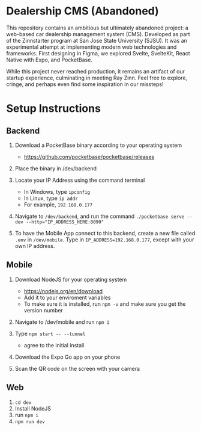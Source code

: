 # Dealership CMS (Abandoned)
This repository contains an ambitious but ultimately abandoned project: a web-based car dealership management system (CMS). Developed as part of the Zinnstarter program at San Jose State University (SJSU). It was an experimental attempt at implementing modern web technologies and frameworks. First designing in Figma, we explored Svelte, SvelteKit, React Native with Expo, and PocketBase.

While this project never reached production, it remains an artifact of our startup experience, culminating in meeting Ray Zinn. Feel free to explore, cringe, and perhaps even find some inspiration in our missteps!

# Setup Instructions

## Backend

1. Download a PocketBase binary according to your operating system    
   - https://github.com/pocketbase/pocketbase/releases

2. Place the binary in /dev/backend

3. Locate your IP Address using the command terminal
   - In Windows, type `ipconfig`
   - In Linux, type `ip addr`
   - For example, `192.168.0.177`

4. Navigate to `/dev/backend`, and run the command `./pocketbase serve --dev --http="IP_ADDRESS_HERE:8090"`

5. To have the Mobile App connect to this backend, create a new file called `.env` in `/dev/mobile`. Type in `IP_ADDRESS=192.168.0.177`, except with your own IP address. 

## Mobile

1. Download NodeJS for your operating system
   - https://nodejs.org/en/download
   - Add it to your enviroment variables
   - To make sure it is installed, run `npm -v` and make sure you get the version number

2. Navigate to /dev/mobile and run `npm i`

3. Type `npm start -- --tunnel`
   - agree to the initial install

4. Download the Expo Go app on your phone

5. Scan the QR code on the screen with your camera

## Web

1. `cd dev`
2. Install NodeJS
3. run `npm i`
4. `npm run dev`
